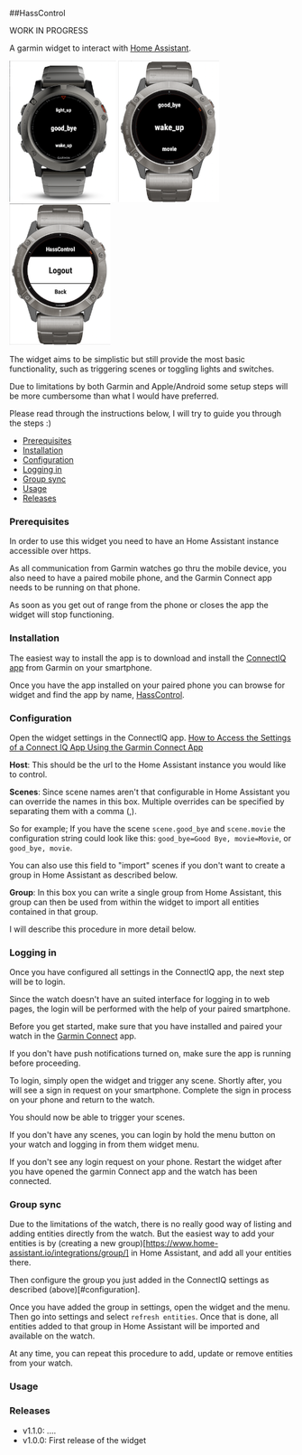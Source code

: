##HassControl

WORK IN PROGRESS

A garmin widget to interact with [Home Assistant](https://www.home-assistant.io/).


<img src="resources/screenshots/tactix_charlie_1.png" height="250" />
<img src="resources/screenshots/tactix_delta_1.png" height="250" />
<img src="resources/screenshots/tactix_delta_2.png" height="250" />


The widget aims to be simplistic but still provide the most basic functionality, such as triggering scenes or toggling lights and switches.

Due to limitations by both Garmin and Apple/Android some setup steps will be more cumbersome than what I would have preferred.

Please read through the instructions below, I will try to guide you through the steps :)

- [Prerequisites](#prerequisites)
- [Installation](#installation)
- [Configuration](#configuration)
- [Logging in](#logging-in)
- [Group sync](#group-sync)
- [Usage](#usage)
- [Releases](#releases)


### Prerequisites
In order to use this widget you need to have an Home Assistant instance accessible over https.

As all communication from Garmin watches go thru the mobile device, you also need to have a paired mobile phone, and the Garmin Connect app needs to be running on that phone.

As soon as you get out of range from the phone or closes the app the widget will stop functioning.

### Installation
The easiest way to install the app is to download and install the [ConnectIQ app](https://support.garmin.com/en-US/?faq=mmm2rz2WBI3zbdFQYdiwX8) from Garmin on your smartphone.

Once you have the app installed on your paired phone you can browse for widget and find the app by name, [HassControl](https://apps.garmin.com/en-US/apps/47f64742-cf59-4d54-b368-841a347f7c6d).

### Configuration
Open the widget settings in the ConnectIQ app.
[How to Access the Settings of a Connect IQ App Using the Garmin Connect App](https://support.garmin.com/en-US/?faq=SPo0TFvhQO04O36Y5TYRh5)

**Host**: This should be the url to the Home Assistant instance you would like to control.

**Scenes**: Since scene names aren't that configurable in Home Assistant you can override the names in this box. Multiple overrides can be specified by separating them with a comma (,).

So for example; If you have the scene `scene.good_bye` and `scene.movie` the configuration string could look like this: `good_bye=Good Bye, movie=Movie`, or `good_bye, movie`.

You can also use this field to "import" scenes if you don't want to create a group in Home Assistant as described below.

**Group**: In this box you can write a single group from Home Assistant, this group can then be used from within the widget to import all entities contained in that group.

I will describe this procedure in more detail below.

### Logging in
Once you have configured all settings in the ConnectIQ app, the next step will be to login.

Since the watch doesn't have an suited interface for logging in to web pages, the login will be performed with the help of your paired smartphone.

Before you get started, make sure that you have installed and paired your watch in the [Garmin Connect](https://connect.garmin.com/start/) app.

If you don't have push notifications turned on, make sure the app is running before proceeding.

To login, simply open the widget and trigger any scene. Shortly after, you will see a sign in request on your smartphone. Complete the sign in process on your phone and return to the watch.

You should now be able to trigger your scenes.

If you don't have any scenes, you can login by hold the menu button on your watch and logging in from them widget menu.

If you don't see any login request on your phone. Restart the widget after you have opened the garmin Connect app and the watch has been connected.


### Group sync
Due to the limitations of the watch, there is no really good way of listing and adding entities directly from the watch.
But the easiest way to add your entities is by (creating a new group)[https://www.home-assistant.io/integrations/group/] in Home Assistant, and add all your entities there.

Then configure the group you just added in the ConnectIQ settings as described (above)[#configuration].

Once you have added the group in settings, open the widget and the menu. Then go into settings and select `refresh entities`.
Once that is done, all entities added to that group in Home Assistant will be imported and available on the watch.

At any time, you can repeat this procedure to add, update or remove entities from your watch.


### Usage

### Releases
- v1.1.0: ....
- v1.0.0: First release of the widget
